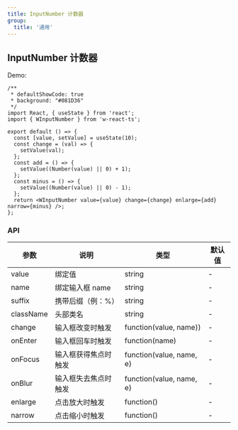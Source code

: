 ```yaml
---
title: InputNumber 计数器
group:
  title: '通用'
---
```


## InputNumber 计数器

Demo:

```tsx
/**
 * defaultShowCode: true
 * background: "#081D36"
 */
import React, { useState } from 'react';
import { WInputNumber } from 'w-react-ts';

export default () => {
  const [value, setValue] = useState(10);
  const change = (val) => {
    setValue(val);
  };
  const add = () => {
    setValue((Number(value) || 0) + 1);
  };
  const minus = () => {
    setValue((Number(value) || 0) - 1);
  };
  return <WInputNumber value={value} change={change} enlarge={add} narrow={minus} />;
};
```

### API

| 参数      | 说明                 | 类型                     | 默认值 |
| --------- | -------------------- | ------------------------ | ------ |
| value     | 绑定值               | string                   | -      |
| name      | 绑定输入框 name      | string                   | -      |
| suffix    | 携带后缀（例：%）    | string                   | -      |
| className | 头部类名             | string                   | -      |
| change    | 输入框改变时触发     | function(value, name))   | -      |
| onEnter   | 输入框回车时触发     | function(name)           | -      |
| onFocus   | 输入框获得焦点时触发 | function(value, name, e) | -      |
| onBlur    | 输入框失去焦点时触发 | function(value, name, e) | -      |
| enlarge   | 点击放大时触发       | function()               | -      |
| narrow    | 点击缩小时触发       | function()               | -      |
